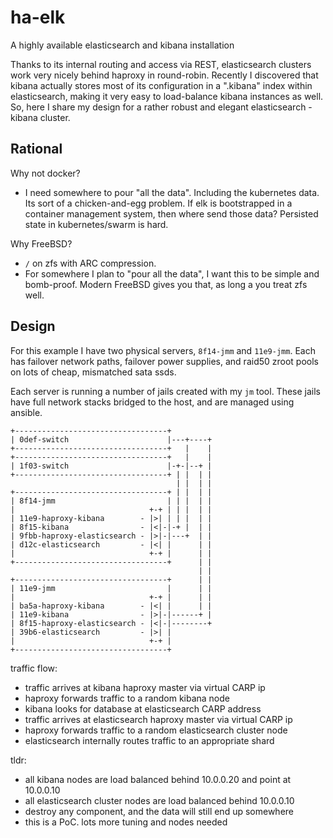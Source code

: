# ha-elk
A highly available elasticsearch and kibana installation

Thanks to its internal routing and access via REST, elasticsearch clusters work very nicely behind haproxy in round-robin.  Recently I discovered that kibana actually stores most of its configuration in a ".kibana" index within elasticsearch, making it very easy to load-balance kibana instances as well.  So, here I share my design for a rather robust and elegant elasticsearch - kibana cluster.

## Rational

Why not docker?
 - I need somewhere to pour "all the data".  Including the kubernetes data.  Its sort of a chicken-and-egg problem.  If elk is bootstrapped in a container management system, then where send those data?  Persisted state in kubernetes/swarm is hard.

Why FreeBSD?
 - `/` on zfs with ARC compression.
 - For somewhere I plan to "pour all the data", I want this to be simple and bomb-proof.  Modern FreeBSD gives you that, as long a you treat zfs well.

## Design

For this example I have two physical servers, `8f14-jmm` and `11e9-jmm`.  Each has failover network paths, failover power supplies, and raid50 zroot pools on lots of cheap, mismatched sata ssds.

Each server is running a number of jails created with my `jm` tool.  These jails have full network stacks bridged to the host, and are managed using ansible.

```text
+----------------------------------+
| 0def-switch                      |---+----+
+----------------------------------+   |    |
+----------------------------------+   |    |
| 1f03-switch                      |-+-|--+ |
+----------------------------------+ | |  | |
                                     | |  | |
+----------------------------------+ | |  | |
| 8f14-jmm                         | | |  | |
|                              +-+ | | |  | |
| 11e9-haproxy-kibana        - |>| | | |  | |
| 8f15-kibana                - |<|-|-+ |  | |
| 9fbb-haproxy-elasticsearch - |>|-|---+  | |
| d12c-elasticsearch         - |<| |      | |
|                              +-+ |      | |
+----------------------------------+      | |
                                          | |
+----------------------------------+      | |
| 11e9-jmm                         |      | |
|                              +-+ |      | |
| ba5a-haproxy-kibana        - |<| |      | |
| 11e9-kibana                - |>|-|------+ |
| 8f15-haproxy-elasticsearch - |<|-|--------+
| 39b6-elasticsearch         - |>| |
|                              +-+ |
+----------------------------------+
```

traffic flow:
 - traffic arrives at kibana haproxy master via virtual CARP ip
 - haproxy forwards traffic to a random kibana node
 - kibana looks for database at elasticsearch CARP address
 - traffic arrives at elasticsearch haproxy master via virtual CARP ip
 - haproxy forwards traffic to a random elasticsearch cluster node
 - elasticsearch internally routes traffic to an appropriate shard

tldr:
 - all kibana nodes are load balanced behind 10.0.0.20 and point at 10.0.0.10
 - all elasticsearch cluster nodes are load balanced behind 10.0.0.10
 - destroy any component, and the data will still end up somewhere
 - this is a PoC.  lots more tuning and nodes needed
